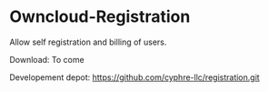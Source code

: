 Owncloud-Registration
===================

Allow self registration and billing of users.

Download:
To come

Developement depot:
https://github.com/cyphre-llc/registration.git
